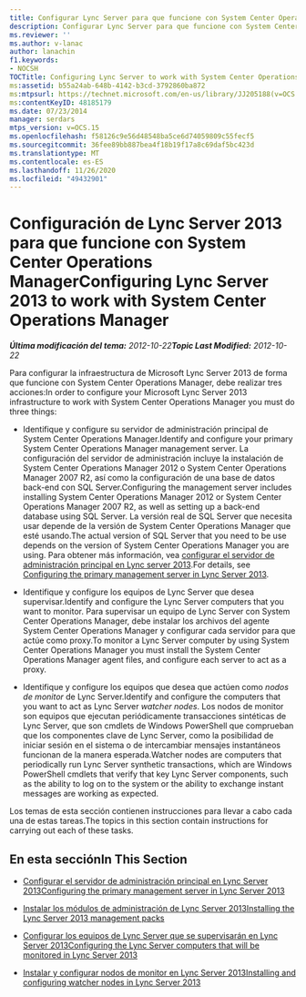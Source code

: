 ```yaml
---
title: Configurar Lync Server para que funcione con System Center Operations Manager
description: Configurar Lync Server para que funcione con System Center Operations Manager.
ms.reviewer: ''
ms.author: v-lanac
author: lanachin
f1.keywords:
- NOCSH
TOCTitle: Configuring Lync Server to work with System Center Operations Manager
ms:assetid: b55a24ab-648b-4142-b3cd-3792860ba872
ms:mtpsurl: https://technet.microsoft.com/en-us/library/JJ205188(v=OCS.15)
ms:contentKeyID: 48185179
ms.date: 07/23/2014
manager: serdars
mtps_version: v=OCS.15
ms.openlocfilehash: f58126c9e56d48548ba5ce6d74059809c55fecf5
ms.sourcegitcommit: 36fee89bb887bea4f18b19f17a8c69daf5bc423d
ms.translationtype: MT
ms.contentlocale: es-ES
ms.lasthandoff: 11/26/2020
ms.locfileid: "49432901"
---
```

# <a name="configuring-lync-server-2013-to-work-with-system-center-operations-manager"></a><span data-ttu-id="ee05b-103">Configuración de Lync Server 2013 para que funcione con System Center Operations Manager</span><span class="sxs-lookup"><span data-stu-id="ee05b-103">Configuring Lync Server 2013 to work with System Center Operations Manager</span></span>

<div data-xmlns="http://www.w3.org/1999/xhtml">

<div class="topic" data-xmlns="http://www.w3.org/1999/xhtml" data-msxsl="urn:schemas-microsoft-com:xslt" data-cs="https://msdn.microsoft.com/">

<div data-asp="https://msdn2.microsoft.com/asp">



</div>

<div id="mainSection">

<div id="mainBody"><span data-ttu-id="ee05b-104">

<span> </span></span><span class="sxs-lookup"><span data-stu-id="ee05b-104">

<span> </span></span></span>

<span data-ttu-id="ee05b-105">_**Última modificación del tema:** 2012-10-22_</span><span class="sxs-lookup"><span data-stu-id="ee05b-105">_**Topic Last Modified:** 2012-10-22_</span></span>

<span data-ttu-id="ee05b-106">Para configurar la infraestructura de Microsoft Lync Server 2013 de forma que funcione con System Center Operations Manager, debe realizar tres acciones:</span><span class="sxs-lookup"><span data-stu-id="ee05b-106">In order to configure your Microsoft Lync Server 2013 infrastructure to work with System Center Operations Manager you must do three things:</span></span>

  - <span data-ttu-id="ee05b-107">Identifique y configure su servidor de administración principal de System Center Operations Manager.</span><span class="sxs-lookup"><span data-stu-id="ee05b-107">Identify and configure your primary System Center Operations Manager management server.</span></span> <span data-ttu-id="ee05b-108">La configuración del servidor de administración incluye la instalación de System Center Operations Manager 2012 o System Center Operations Manager 2007 R2, así como la configuración de una base de datos back-end con SQL Server.</span><span class="sxs-lookup"><span data-stu-id="ee05b-108">Configuring the management server includes installing System Center Operations Manager 2012 or System Center Operations Manager 2007 R2, as well as setting up a back-end database using SQL Server.</span></span> <span data-ttu-id="ee05b-109">La versión real de SQL Server que necesita usar depende de la versión de System Center Operations Manager que esté usando.</span><span class="sxs-lookup"><span data-stu-id="ee05b-109">The actual version of SQL Server that you need to be use depends on the version of System Center Operations Manager you are using.</span></span> <span data-ttu-id="ee05b-110">Para obtener más información, vea [configurar el servidor de administración principal en Lync server 2013](lync-server-2013-configuring-the-primary-management-server.md).</span><span class="sxs-lookup"><span data-stu-id="ee05b-110">For details, see [Configuring the primary management server in Lync Server 2013](lync-server-2013-configuring-the-primary-management-server.md).</span></span>

  - <span data-ttu-id="ee05b-111">Identifique y configure los equipos de Lync Server que desea supervisar.</span><span class="sxs-lookup"><span data-stu-id="ee05b-111">Identify and configure the Lync Server computers that you want to monitor.</span></span> <span data-ttu-id="ee05b-112">Para supervisar un equipo de Lync Server con System Center Operations Manager, debe instalar los archivos del agente System Center Operations Manager y configurar cada servidor para que actúe como proxy.</span><span class="sxs-lookup"><span data-stu-id="ee05b-112">To monitor a Lync Server computer by using System Center Operations Manager you must install the System Center Operations Manager agent files, and configure each server to act as a proxy.</span></span>

  - <span data-ttu-id="ee05b-113">Identifique y configure los equipos que desea que actúen como *nodos de monitor* de Lync Server.</span><span class="sxs-lookup"><span data-stu-id="ee05b-113">Identify and configure the computers that you want to act as Lync Server *watcher nodes*.</span></span> <span data-ttu-id="ee05b-114">Los nodos de monitor son equipos que ejecutan periódicamente transacciones sintéticas de Lync Server, que son cmdlets de Windows PowerShell que comprueban que los componentes clave de Lync Server, como la posibilidad de iniciar sesión en el sistema o de intercambiar mensajes instantáneos funcionan de la manera esperada.</span><span class="sxs-lookup"><span data-stu-id="ee05b-114">Watcher nodes are computers that periodically run Lync Server synthetic transactions, which are Windows PowerShell cmdlets that verify that key Lync Server components, such as the ability to log on to the system or the ability to exchange instant messages are working as expected.</span></span>

<span data-ttu-id="ee05b-115">Los temas de esta sección contienen instrucciones para llevar a cabo cada una de estas tareas.</span><span class="sxs-lookup"><span data-stu-id="ee05b-115">The topics in this section contain instructions for carrying out each of these tasks.</span></span>

<div>

## <a name="in-this-section"></a><span data-ttu-id="ee05b-116">En esta sección</span><span class="sxs-lookup"><span data-stu-id="ee05b-116">In This Section</span></span>

  - [<span data-ttu-id="ee05b-117">Configurar el servidor de administración principal en Lync Server 2013</span><span class="sxs-lookup"><span data-stu-id="ee05b-117">Configuring the primary management server in Lync Server 2013</span></span>](lync-server-2013-configuring-the-primary-management-server.md)

  - [<span data-ttu-id="ee05b-118">Instalar los módulos de administración de Lync Server 2013</span><span class="sxs-lookup"><span data-stu-id="ee05b-118">Installing the Lync Server 2013 management packs</span></span>](lync-server-2013-installing-the-lync-server-2013-management-packs.md)

  - [<span data-ttu-id="ee05b-119">Configurar los equipos de Lync Server que se supervisarán en Lync Server 2013</span><span class="sxs-lookup"><span data-stu-id="ee05b-119">Configuring the Lync Server computers that will be monitored in Lync Server 2013</span></span>](lync-server-2013-configuring-the-lync-server-computers-that-will-be-monitored.md)

  - [<span data-ttu-id="ee05b-120">Instalar y configurar nodos de monitor en Lync Server 2013</span><span class="sxs-lookup"><span data-stu-id="ee05b-120">Installing and configuring watcher nodes in Lync Server 2013</span></span>](lync-server-2013-installing-and-configuring-watcher-nodes.md)

<span data-ttu-id="ee05b-121"></div>

</div>

<span> </span>

</div>

</div>

</span><span class="sxs-lookup"><span data-stu-id="ee05b-121"></div>

</div>

<span> </span>

</div>

</div>

</span></span></div>

